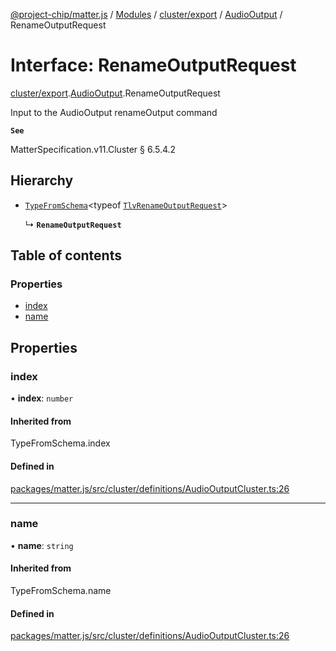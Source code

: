 [@project-chip/matter.js](../README.md) / [Modules](../modules.md) / [cluster/export](../modules/cluster_export.md) / [AudioOutput](../modules/cluster_export.AudioOutput.md) / RenameOutputRequest

# Interface: RenameOutputRequest

[cluster/export](../modules/cluster_export.md).[AudioOutput](../modules/cluster_export.AudioOutput.md).RenameOutputRequest

Input to the AudioOutput renameOutput command

**`See`**

MatterSpecification.v11.Cluster § 6.5.4.2

## Hierarchy

- [`TypeFromSchema`](../modules/tlv_export.md#typefromschema)\<typeof [`TlvRenameOutputRequest`](../modules/cluster_export.AudioOutput.md#tlvrenameoutputrequest)\>

  ↳ **`RenameOutputRequest`**

## Table of contents

### Properties

- [index](cluster_export.AudioOutput.RenameOutputRequest.md#index)
- [name](cluster_export.AudioOutput.RenameOutputRequest.md#name)

## Properties

### index

• **index**: `number`

#### Inherited from

TypeFromSchema.index

#### Defined in

[packages/matter.js/src/cluster/definitions/AudioOutputCluster.ts:26](https://github.com/project-chip/matter.js/blob/904d0c9b952b91f28a21803759c5e5c66ee4d272/packages/matter.js/src/cluster/definitions/AudioOutputCluster.ts#L26)

___

### name

• **name**: `string`

#### Inherited from

TypeFromSchema.name

#### Defined in

[packages/matter.js/src/cluster/definitions/AudioOutputCluster.ts:26](https://github.com/project-chip/matter.js/blob/904d0c9b952b91f28a21803759c5e5c66ee4d272/packages/matter.js/src/cluster/definitions/AudioOutputCluster.ts#L26)
